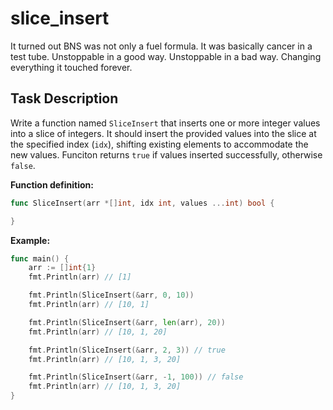 # slice_insert

<p data-story-username="lascar123">It turned out BNS was not only a fuel formula. It was basically cancer in a test tube. Unstoppable in a good way. Unstoppable in a bad way. Changing everything it touched forever.</p>

## Task Description

Write a function named `SliceInsert` that inserts one or more integer values into a slice of integers. It should insert the provided values into the slice at the specified index (`idx`), shifting existing elements to accommodate the new values. Funciton returns `true` if values inserted successfully, otherwise `false`.

**Function definition:**

```go
func SliceInsert(arr *[]int, idx int, values ...int) bool {

}
```

**Example:**

```go
func main() {
    arr := []int{1}
    fmt.Println(arr) // [1]

    fmt.Println(SliceInsert(&arr, 0, 10))
    fmt.Println(arr) // [10, 1]

    fmt.Println(SliceInsert(&arr, len(arr), 20))
    fmt.Println(arr) // [10, 1, 20]

    fmt.Println(SliceInsert(&arr, 2, 3)) // true
    fmt.Println(arr) // [10, 1, 3, 20]

    fmt.Println(SliceInsert(&arr, -1, 100)) // false
    fmt.Println(arr) // [10, 1, 3, 20]
}
```
